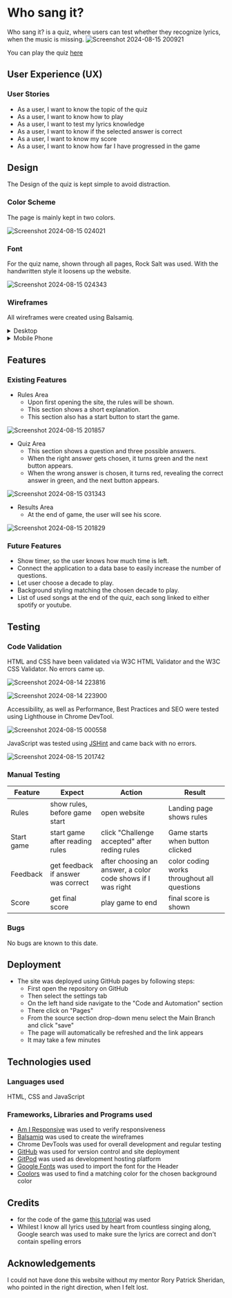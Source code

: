 # Who sang it?
Who sang it? is a quiz, where users can test whether they recognize lyrics, when the music is missing.
![Screenshot 2024-08-15 200921](https://github.com/user-attachments/assets/53937dd0-261f-4715-930e-5b187553ec8d)

You can play the quiz [here](https://nicole215.github.io/whosangit/)
## User Experience (UX)
### User Stories
- As a user, I want to know the topic of the quiz
- As a user, I want to know how to play
- As a user, I want to test my lyrics knowledge
- As a user, I want to know if the selected answer is correct
- As a user, I want to know my score
- As a user, I want to know how far I have progressed in the game
## Design
The Design of the quiz is kept simple to avoid distraction.
### Color Scheme
The page is mainly kept in two colors.

![Screenshot 2024-08-15 024021](https://github.com/user-attachments/assets/edfd5b2d-26dd-4a96-82ec-4d13f372b267)

### Font
For the quiz name, shown through all pages, Rock Salt was used. With the handwritten style it loosens up the website.

![Screenshot 2024-08-15 024343](https://github.com/user-attachments/assets/f316ea49-d052-4004-9898-03edc2ae57f9)
### Wireframes
All wireframes were created using Balsamiq.
<details>
<summary>Desktop</summary>
  
![New Wireframe 1](https://github.com/user-attachments/assets/6b6dc9ca-5ec5-4ed9-b860-55087499eb1d)
  
![New Wireframe 2](https://github.com/user-attachments/assets/63bec6d7-96fa-4437-b693-6b7e853b2d9b) 
</details>
<details>
<summary>Mobile Phone</summary>

![New Wireframe 3](https://github.com/user-attachments/assets/c26f4ba4-67ac-47a9-b341-adf285a2702b)
</details>

## Features
### Existing Features
- Rules Area
  - Upon first opening the site, the rules will be shown.
  - This section shows a short explanation.
  - This section also has a start button to start the game.
  
![Screenshot 2024-08-15 201857](https://github.com/user-attachments/assets/829081ca-c9d8-4e04-9eec-a71d056eea63)

- Quiz Area
  - This section shows a question and three possible answers.
  - When the right answer gets chosen, it turns green and the next button appears.
  - When the wrong answer is chosen, it turns red, revealing the correct answer in green, and the next button appears.
    
![Screenshot 2024-08-15 031343](https://github.com/user-attachments/assets/2a22e12d-9337-4090-bdaa-fdec65c55009)

- Results Area
  - At the end of game, the user will see his score.

![Screenshot 2024-08-15 201829](https://github.com/user-attachments/assets/d2ef2caf-7fc4-4300-bb50-0a43e97c2081)

  
### Future Features
- Show timer, so the user knows how much time is left.
- Connect the application to a data base to easily increase the number of questions.
- Let user choose a decade to play.
- Background styling matching the chosen decade to play.
- List of used songs at the end of the quiz, each song linked to either spotify or youtube.
## Testing
### Code Validation
HTML and CSS have been validated via W3C HTML Validator and the W3C CSS Validator. No errors came up.

![Screenshot 2024-08-14 223816](https://github.com/user-attachments/assets/e5ba8b58-0266-4564-9313-d0fedea53fe2)

![Screenshot 2024-08-14 223900](https://github.com/user-attachments/assets/b01f065c-ffc3-47f4-9bf6-ffb3068b783c)

Accessibility, as well as Performance, Best Practices and SEO were tested using Lighthouse in Chrome DevTool.

![Screenshot 2024-08-15 000558](https://github.com/user-attachments/assets/3a6ee0a4-129c-4ac9-b782-d119c040ca8d)

JavaScript was tested using [JSHint](https://jshint.com/) and came back with no errors.

![Screenshot 2024-08-15 201742](https://github.com/user-attachments/assets/e345f24b-2919-49c6-ac90-f405dfe299cf)

### Manual Testing
| Feature | Expect | Action | Result |
| --- | --- | --- | --- |
| Rules | show rules, before game start | open website | Landing page shows rules |
| Start game | start game after reading rules | click "Challenge accepted" after reding rules | Game starts when button clicked |
| Feedback | get feedback if answer was correct | after choosing an answer, a color code shows if I was right | color coding works throughout all questions |
| Score | get final score | play game to end | final score is shown |

### Bugs
No bugs are known to this date.

## Deployment
- The site was deployed using GitHub pages by following steps:
  - First open the repository on GitHub
  - Then select the settings tab
  - On the left hand side navigate to the "Code and Automation" section
  - There click on "Pages"
  - From the source section drop-down menu select the Main Branch and click "save"
  - The page will automatically be refreshed and the link appears
  - It may take a few minutes

## Technologies used
### Languages used
HTML, CSS and JavaScript
### Frameworks, Libraries and Programs used
- [Am I Responsive](https://ui.dev/amiresponsive) was used to verify responsiveness
- [Balsamiq](https://balsamiq.com/) was used to create the wireframes
- Chrome DevTools was used for overall development and regular testing
- [GitHub](https://github.com/) was used for version control and site deployment
- [GitPod](https://gitpod.io/) was used as development hosting platform
- [Google Fonts](https://fonts.google.com/) was used to import the font for the Header
- [Coolors](https://coolors.co/) was used to find a matching color for the chosen background color
## Credits
- for the code of the game [this tutorial](https://www.youtube.com/watch?v=PBcqGxrr9g8) was used
- Whilest I know all lyrics used by heart from countless singing along, Google search was used to make sure the lyrics are correct and don't contain spelling errors
## Acknowledgements
I could not have done this website without my mentor Rory Patrick Sheridan, who pointed in the right direction, when I felt lost. 

